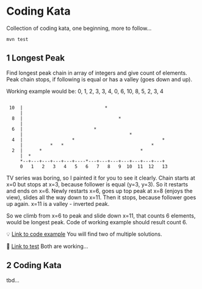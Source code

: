 # Coding Kata
Collection of coding kata, one beginning, more to follow...

`mvn test`

## 1 Longest Peak

Find longest peak chain in array of integers and give count of elements. 
Peak chain stops, if following is equal or has a valley (goes down and up).

Working example would be: 0, 1, 2, 3, 3, 4, 0, 6, 10, 8, 5, 2, 3, 4

```

 10  |                              *                                         
     |                                             
  8  |                                   *        
     |                                             
  6  |                          *                        
     |                                       *
  4  |                  *                                *
     |          *   *                                *          
  2  |      *                                    *
     |  *       
     *--+---+---+---+---+----*---+---+---+---+---+---+---+
     0   1   2   3   4   5   6   7   8   9  10  11  12   13
```

TV series was boring, so I painted it for you to see it clearly. 
Chain starts at x=0 but stops at x=3, because follower is equal (y=3, y=3). 
So it restarts and ends on x=6. Newly restarts x=6, goes up top peak at x=8 (enjoys the view), slides all the way down to x=11. 
Then it stops, because follower goes up again. x=11 is a valley - inverted peak. 

So we climb from x=6 to peak and slide down x=11, that counts 6 elements, would be longest peak. 
Code of working example should result count 6. 

:bulb: [Link to code example](src/main/java/com/abach42/etude/number_chain/LongestPeakFinder.java)
You will find two of multiple solutions.

:pill: [Link to test](src/test/java/com/abach42/etude/number_chain/LongestChainFinderTest.java)
Both are working... 

## 2 Coding Kata

tbd...
